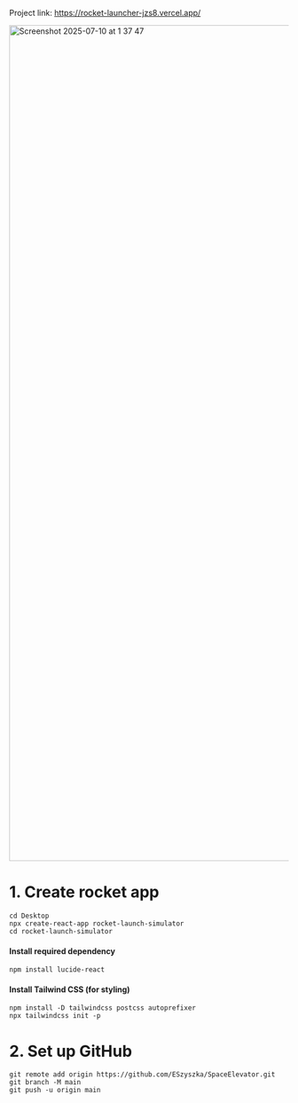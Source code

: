 
Project link: https://rocket-launcher-jzs8.vercel.app/

<img width="1507" alt="Screenshot 2025-07-10 at 1 37 47" src="https://github.com/user-attachments/assets/fca4fbd8-d868-4653-8e0f-b79ddb071741" />


# 1. Create rocket app 

```
cd Desktop
npx create-react-app rocket-launch-simulator
cd rocket-launch-simulator
```

#### Install required dependency
```
npm install lucide-react
```

#### Install Tailwind CSS (for styling)
```
npm install -D tailwindcss postcss autoprefixer
npx tailwindcss init -p
```


# 2. Set up GitHub 
```
git remote add origin https://github.com/ESzyszka/SpaceElevator.git
git branch -M main
git push -u origin main
```
